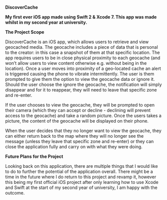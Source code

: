 <b> DiscoverCache </b>

<b> My first ever iOS app made using Swift 2 & Xcode 7. This app was made whilst in my second year at university. </b>

<b> The Project Scope </b>

DiscoverCache is an iOS app, which allows users to retrieve and view geocached media. The geocache includes a piece of data that is personal to the creator: in this case a snapshot of them at that specific location. The app requires users to be in close physical proximity to each geocache (and won’t allow users to view content otherwise e.g. without being in the location). Once a user moves into proximity of a geo-located cache an alert is triggered causing the phone to vibrate intermittently. The user is them prompted to give them the option to view the geocache data or ignore it. Should the user choose the ignore the geocache, the notification will simply disappear and for it to reappear, they will need to leave that specific zone and re-enter. 

If the user chooses to view the geocache, they will be prompted to open their camera (which they can accept or decline - declining will prevent access to the geocache) and take a random picture. Once the users takes a picture, the content of the geocache will be displayed on their phone. 

When the user decides that they no longer want to view the geocache, they can either return back to the map where they will no longer see the message (unless they leave that specific zone and re-enter) or they can close the application fully and carry on with what they were doing.

<b> Future Plans for the Project </b>

Looking back on this application, there are multiple things that I would like to do to further the potential of the application overall. There might be a time in the future where I do return to this project and revamp it, however this being my first official iOS project after only learning how to use Xcode and Swift at the start of my second year of university, I am happy with the outcome.

